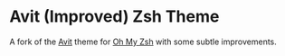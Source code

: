 # Avit (Improved) Zsh Theme

A fork of the [Avit](https://github.com/robbyrussell/oh-my-zsh/blob/master/themes/avit.zsh-theme) 
theme for [Oh My Zsh](http://ohmyz.sh/) with some subtle improvements.